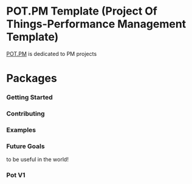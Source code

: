 # POT.PM Template (Project Of Things-Performance Management Template)

[POT.PM](https://zildot.com/frameworks/pot/ml) is dedicated to PM projects


# Packages

### Getting Started

### Contributing

### Examples

### Future Goals

to be useful in the world!

### Pot V1

